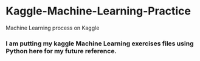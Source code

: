# Kaggle-Machine-Learning-Practice
Machine Learning process on Kaggle
### I am putting my kaggle Machine Learning exercises files using Python here for my future reference. 

